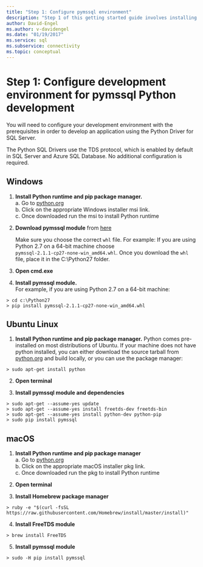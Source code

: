 ```yaml
---
title: "Step 1: Configure pymssql environment"
description: "Step 1 of this getting started guide involves installing Python, the Microsoft ODBC Driver for SQL Server, and pymssql into your development environment."
author: David-Engel
ms.author: v-davidengel
ms.date: "01/19/2017"
ms.service: sql
ms.subservice: connectivity
ms.topic: conceptual
---
```

# Step 1: Configure development environment for pymssql Python development
You will need to configure your development environment with the prerequisites in order to develop an application using the Python Driver for SQL Server.    
  
The Python SQL Drivers use the TDS protocol, which is enabled by default in SQL Server and Azure SQL Database.  No additional configuration is required.  
  
## Windows  
  
1. **Install Python runtime and pip package manager.**  
a. Go to [python.org](https://www.python.org/downloads/)  
b. Click on the appropriate Windows installer msi link.   
c. Once downloaded run the msi to install Python runtime  
  
2. **Download pymssql module** from [here](https://www.lfd.uci.edu/~gohlke/pythonlibs/#pymssql)  
  
    Make sure you choose the correct `whl` file.  For example: If you are using Python 2.7 on a 64-bit machine choose `pymssql‑2.1.1‑cp27‑none‑win_amd64.whl`. Once you download the `whl` file, place it in the C:\Python27 folder.  
      
3. **Open cmd.exe**  
  
4. **Install pymssql module.**  
    For example, if you are using Python 2.7 on a 64-bit machine:  
```  
> cd c:\Python27  
> pip install pymssql‑2.1.1‑cp27‑none‑win_amd64.whl  
```  
  
## Ubuntu Linux  
  
1. **Install Python runtime and pip package manager.**  Python comes pre-installed on most distributions of Ubuntu.  If your machine does not have python installed, you can either download the source tarball from [python.org](https://www.python.org/downloads/) and build locally, or you can use the package manager:  
```  
> sudo apt-get install python   
```  
  
2.  **Open terminal**  
  
3.  **Install pymssql module and dependencies**  
```  
> sudo apt-get --assume-yes update  
> sudo apt-get --assume-yes install freetds-dev freetds-bin  
> sudo apt-get --assume-yes install python-dev python-pip  
> sudo pip install pymssql  
```  
  
## macOS
  
1. **Install Python runtime and pip package manager**  
a. Go to [python.org](https://www.python.org/downloads/)  
b. Click on the appropriate macOS installer pkg link.   
c. Once downloaded run the pkg to install Python runtime  
  
2.  **Open terminal**  
  
3. **Install Homebrew package manager**  
```  
> ruby -e "$(curl -fsSL https://raw.githubusercontent.com/Homebrew/install/master/install)"  
```  
  
4.  **Install FreeTDS module**  
```  
> brew install FreeTDS  
```  
  
5.  **Install pymssql module**  
```  
> sudo -H pip install pymssql  
```
